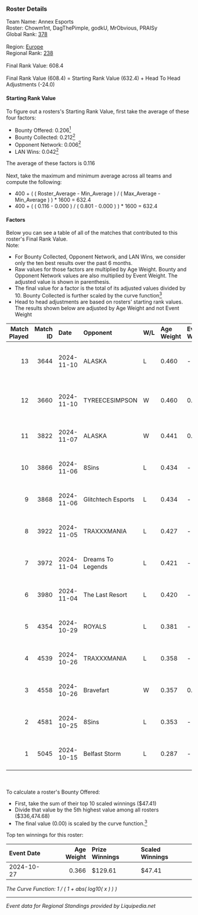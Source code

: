 ### Roster Details<br />
Team Name: Annex Esports<br />
Roster: Chowm1nt, DagThePimple, godkU, MrObvious, PRAISy<br />
Global Rank: [378](../standings_global.md)<br />
<br />
Region: [Europe]( ../standings_europe.md)<br />
Regional Rank: [238]( ../standings_europe.md)<br />
<br />
Final Rank Value:  608.4<br />
<br />
Final Rank Value (608.4) = Starting Rank Value (632.4) + Head To Head Adjustments (-24.0)<br />

#### Starting Rank Value<br />
To figure out a rosters's Starting Rank Value, first take the average of these four factors:<br />
- Bounty Offered: 0.206[<sup>1</sup>](#table2)
- Bounty Collected: 0.212[<sup>2</sup>](#table1)
- Opponent Network: 0.006[<sup>2</sup>](#table1)
- LAN Wins: 0.042[<sup>2</sup>](#table1)

The average of these factors is 0.116<br />
<br />
Next, take the maximum and minimum average across all teams and compute the following:<br />
- 400 + ( ( Roster_Average - Min_Average ) / ( Max_Average - Min_Average ) ) * 1600 = 632.4
- 400 + ( ( 0.116 - 0.000 ) / ( 0.801 - 0.000 ) ) * 1600 = 632.4


#### Factors<br />
Below you can see a table of all of the matches that contributed to this roster's Final Rank Value.<br />
Note:<br />

- For Bounty Collected, Opponent Network, and LAN Wins, we consider only the ten best results over the past 6 months.
- Raw values for those factors are multiplied by Age Weight. Bounty and Opponent Network values are also multiplied by Event Weight. The adjusted value is shown in parenthesis.
- The final value for a factor is the total of its adjusted values divided by 10. Bounty Collected is further scaled by the curve function[<sup>3</sup>](#curveFunction)
- Head to head adjustments are based on rosters' starting rank values. The results shown below are adjusted by Age Weight and not Event Weight
<span id="table1"></span><br />


| Match Played | Match ID | Date       | Opponent           | W/L | Age Weight | Event Weight | Bounty Collected | Opponent Network | LAN Wins  | H2H Adj. | Roster                                           |
| -: | -: | :- | :- | :- | :- | :- | :- | :- | :- | -: | :- |
|           13 |     3644 | 2024-11-10 | ALASKA             | L   | 0.460      | -            | -                | -                | -         |    -1.19 | Chowm1nt, DagThePimple, godkU, MrObvious, PRAISy |
|           12 |     3660 | 2024-11-10 | TYREECESIMPSON     | W   | 0.460      | 0.143        | 0.000 (0.000)    | 0.000 (0.000)    | 0 (0.000) |     3.45 | Chowm1nt, DagThePimple, godkU, MrObvious, PRAISy |
|           11 |     3822 | 2024-11-07 | ALASKA             | W   | 0.441      | 0.143        | 0.030 (0.002)    | 0.875 (0.055)    | 0 (0.000) |    12.87 | Chowm1nt, DagThePimple, godkU, m0g, MrObvious    |
|           10 |     3866 | 2024-11-06 | 8Sins              | L   | 0.434      | -            | -                | -                | -         |    -1.97 | Chowm1nt, DagThePimple, godkU, m0g, MrObvious    |
|            9 |     3868 | 2024-11-06 | Glitchtech Esports | L   | 0.434      | -            | -                | -                | -         |    -7.97 | Chowm1nt, DagThePimple, godkU, m0g, MrObvious    |
|            8 |     3922 | 2024-11-05 | TRAXXXMANIA        | L   | 0.427      | -            | -                | -                | -         |    -5.34 | Chowm1nt, DagThePimple, godkU, m0g, MrObvious    |
|            7 |     3972 | 2024-11-04 | Dreams To Legends  | L   | 0.421      | -            | -                | -                | -         |    -6.67 | Chowm1nt, DagThePimple, godkU, m0g, MrObvious    |
|            6 |     3980 | 2024-11-04 | The Last Resort    | L   | 0.420      | -            | -                | -                | -         |    -4.92 | Chowm1nt, DagThePimple, godkU, m0g, MrObvious    |
|            5 |     4354 | 2024-10-29 | ROYALS             | L   | 0.381      | -            | -                | -                | -         |    -4.64 | Chowm1nt, DagThePimple, godkU, m0g, MrObvious    |
|            4 |     4539 | 2024-10-26 | TRAXXXMANIA        | L   | 0.358      | -            | -                | -                | -         |    -4.98 | Chowm1nt, DagThePimple, godkU, m0g, MrObvious    |
|            3 |     4558 | 2024-10-26 | Bravefart          | W   | 0.357      | 0.143        | 0.000 (0.000)    | 0.017 (0.001)    | 1 (0.357) |     2.74 | Chowm1nt, DagThePimple, godkU, m0g, MrObvious    |
|            2 |     4581 | 2024-10-25 | 8Sins              | L   | 0.353      | -            | -                | -                | -         |    -1.86 | Chowm1nt, DagThePimple, godkU, m0g, MrObvious    |
|            1 |     5045 | 2024-10-15 | Belfast Storm      | L   | 0.287      | -            | -                | -                | -         |    -3.54 | Chowm1nt, DagThePimple, godkU, m0g, MrObvious    |

<br />
<span id="table2"></span><br />
To calculate a roster's Bounty Offered:<br />

- First, take the sum of their top 10 scaled winnings ($47.41)
- Divide that value by the 5th highest value among all rosters ($336,474.68)
- The final value (0.00) is scaled by the curve function.[<sup>3</sup>](#curveFunction)

Top ten winnings for this roster:<br />

| Event Date | Age Weight | Prize Winnings | Scaled Winnings |
| :- | -: | :- | :- |
| 2024-10-27 |      0.366 | $129.61        | $47.41          |


<span id="curveFunction"></span>_The Curve Function: 1 / ( 1 + abs( log10( x ) ) )_<br />

---
_Event data for Regional Standings provided by Liquipedia.net_<br />
